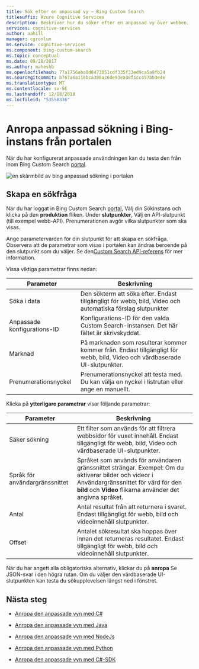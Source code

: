 ```yaml
---
title: Sök efter en anpassad vy – Bing Custom Search
titlesuffix: Azure Cognitive Services
description: Beskriver hur du söker efter en anpassad vy över webben.
services: cognitive-services
author: aahill
manager: cgronlun
ms.service: cognitive-services
ms.component: bing-custom-search
ms.topic: conceptual
ms.date: 09/28/2017
ms.author: maheshb
ms.openlocfilehash: 77a1756aba0d8473051cdf335f33ed9ca5a8fb24
ms.sourcegitcommit: b767a6a118bca386ac6de93ea38f1cc457bb3e4e
ms.translationtype: MT
ms.contentlocale: sv-SE
ms.lasthandoff: 12/18/2018
ms.locfileid: "53558336"
---
```

# <a name="call-your-bing-custom-search-instance-from-the-portal"></a>Anropa anpassad sökning i Bing-instans från portalen

När du har konfigurerat anpassade användningen kan du testa den från inom Bing Custom Search [portal](https://customsearch.ai). 

![en skärmbild av bing anpassad sökning i portalen](media/portal-search-screen.png)
## <a name="create-a-search-query"></a>Skapa en sökfråga 

När du har loggat in Bing Custom Search [portal](https://customsearch.ai), Välj din Sökinstans och klicka på den **produktion** fliken. Under **slutpunkter**, Välj en API-slutpunkt (till exempel webb-API). Prenumerationen avgör vilka slutpunkter som ska visas.

Ange parametervärden för din slutpunkt för att skapa en sökfråga. Observera att de parametrar som visas i portalen kan ändras beroende på den slutpunkt som du väljer. Se den[Custom Search API-referens](https://docs.microsoft.com/rest/api/cognitiveservices/bing-custom-search-api-v7-reference#query-parameters) för mer information. 

Vissa viktiga parametrar finns nedan:


|Parameter  |Beskrivning  |
|---------|---------|
|Söka i data     | Den sökterm att söka efter. Endast tillgängligt för webb, bild, Video och automatiska förslag slutpunkter |
|Anpassade konfigurations-ID | Konfigurations-ID för den valda Custom Search-instansen. Det här fältet är skrivskyddat. |
|Marknad     | På marknaden som resulterar kommer kommer från. Endast tillgängligt för webb, bild, Video och värdbaserade UI-slutpunkter.        |
|Prenumerationsnyckel | Prenumerationsnyckel att testa med. Du kan välja en nyckel i listrutan eller ange en manuellt.          |

Klicka på **ytterligare parametrar** visar följande parametrar:  

|Parameter  |Beskrivning  |
|---------|---------|
|Säker sökning     | Ett filter som används för att filtrera webbsidor för vuxet innehåll. Endast tillgängligt för webb, bild, Video och värdbaserade UI-slutpunkter.        |
|Språk för användargränssnittet    | Språket som används för användaren gränssnittet strängar. Exempel: Om du aktiverar bilder och videor i Användargränssnittet för värd för den **bild** och **Video** flikarna använder det angivna språket.        |
|Antal     | Antal resultat från att returnera i svaret. Endast tillgängligt för webb, bild och videoinnehåll slutpunkter.         |
|Offset    | Antalet sökresultat ska hoppas över innan det returneras resultatet. Endast tillgängligt för webb, bild och videoinnehåll slutpunkter.        |
    
När du har angett alla obligatoriska alternativ, klickar du på **anropa** Se JSON-svar i den högra rutan. Om du väljer den värdbaserade UI-slutpunkten kan testa du sökupplevelsen längst ned i fönstret.

## <a name="next-steps"></a>Nästa steg

- [Anropa den anpassade vyn med C#](./call-endpoint-csharp.md)
- [Anropa den anpassade vyn med Java](./call-endpoint-java.md)
- [Anropa den anpassade vyn med NodeJs](./call-endpoint-nodejs.md)
- [Anropa den anpassade vyn med Python](./call-endpoint-python.md)

- [Anropa den anpassade vyn med C#-SDK](./sdk-csharp-quick-start.md)